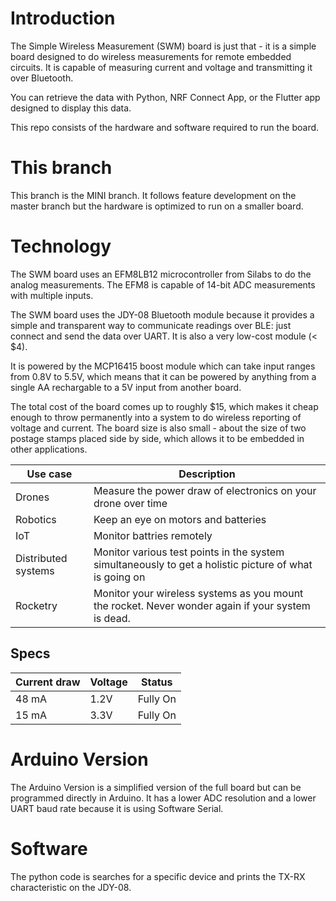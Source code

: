 # Introduction

The Simple Wireless Measurement (SWM) board is just that - it is a simple board designed to do wireless measurements for remote embedded circuits. It is capable of measuring current and voltage and transmitting it over Bluetooth.

You can retrieve the data with Python, NRF Connect App, or the Flutter app designed to display this data.

This repo consists of the hardware and software required to run the board.

# This branch

This branch is the MINI branch. It follows feature development on the master branch but the hardware is optimized to run on a smaller board.

# Technology

The SWM board uses an EFM8LB12 microcontroller from Silabs to do the analog measurements. The EFM8 is capable of 14-bit ADC measurements with multiple inputs.

The SWM board uses the JDY-08 Bluetooth module because it provides a simple and transparent way to communicate readings over BLE: just connect and send the data over UART. It is also a very low-cost module (< $4).

It is powered by the MCP16415 boost module which can take input ranges from 0.8V to 5.5V, which means that it can be powered by anything from a single AA rechargable to a 5V input from another board.

The total cost of the board comes up to roughly $15, which makes it cheap enough to throw permanently into a system to do wireless reporting of voltage and current. The board size is also small - about the size of two postage stamps placed side by side, which allows it to be embedded in other applications.

| Use case            | Description                                                                                            |
| ------------------- | ------------------------------------------------------------------------------------------------------ |
| Drones              | Measure the power draw of electronics on your drone over time                                          |
| Robotics            | Keep an eye on motors and batteries                                                                    |
| IoT                 | Monitor battries remotely                                                                              |
| Distributed systems | Monitor various test points in the system simultaneously to get a holistic picture of what is going on |
| Rocketry            | Monitor your wireless systems as you mount the rocket. Never wonder again if your system is dead.      |

## Specs

| Current draw | Voltage | Status   |
| ------------ | ------- | -------- |
| 48 mA        | 1.2V    | Fully On |
| 15 mA        | 3.3V    | Fully On |

# Arduino Version

The Arduino Version is a simplified version of the full board but can be programmed directly in Arduino. It has a lower ADC resolution and a lower UART baud rate because it is using Software Serial.

# Software

The python code is searches for a specific device and prints the TX-RX characteristic on the JDY-08.
